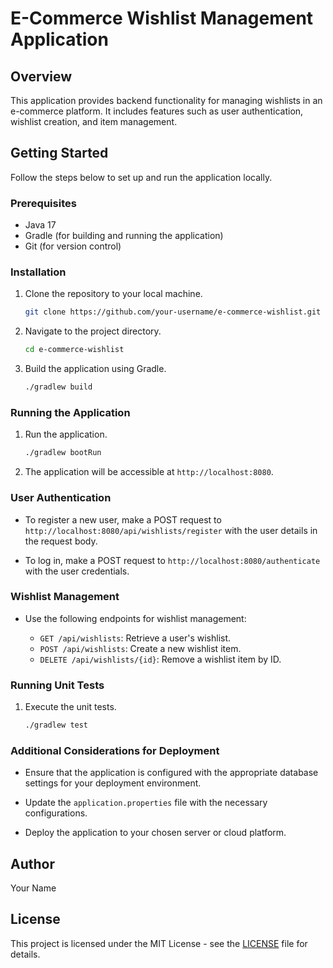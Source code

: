 # E-Commerce Wishlist Management Application

## Overview

This application provides backend functionality for managing wishlists in an e-commerce platform. It includes features such as user authentication, wishlist creation, and item management.

## Getting Started

Follow the steps below to set up and run the application locally.

### Prerequisites

- Java 17
- Gradle (for building and running the application)
- Git (for version control)

### Installation

1. Clone the repository to your local machine.

    ```bash
    git clone https://github.com/your-username/e-commerce-wishlist.git
    ```

2. Navigate to the project directory.

    ```bash
    cd e-commerce-wishlist
    ```

3. Build the application using Gradle.

    ```bash
    ./gradlew build
    ```

### Running the Application

1. Run the application.

    ```bash
    ./gradlew bootRun
    ```

2. The application will be accessible at `http://localhost:8080`.

### User Authentication

- To register a new user, make a POST request to `http://localhost:8080/api/wishlists/register` with the user details in the request body.

- To log in, make a POST request to `http://localhost:8080/authenticate` with the user credentials.

### Wishlist Management

- Use the following endpoints for wishlist management:

    - `GET /api/wishlists`: Retrieve a user's wishlist.
    - `POST /api/wishlists`: Create a new wishlist item.
    - `DELETE /api/wishlists/{id}`: Remove a wishlist item by ID.

### Running Unit Tests

1. Execute the unit tests.

    ```bash
    ./gradlew test
    ```

### Additional Considerations for Deployment

- Ensure that the application is configured with the appropriate database settings for your deployment environment.

- Update the `application.properties` file with the necessary configurations.

- Deploy the application to your chosen server or cloud platform.

## Author

Your Name

## License

This project is licensed under the MIT License - see the [LICENSE](LICENSE) file for details.
